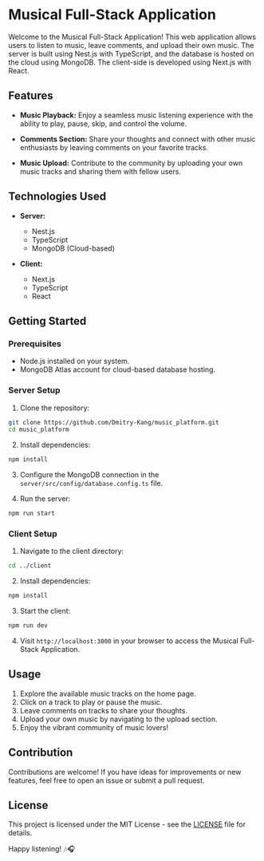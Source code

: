 # Musical Full-Stack Application

Welcome to the Musical Full-Stack Application! This web application allows users to listen to music, leave comments, and upload their own music. The server is built using Nest.js with TypeScript, and the database is hosted on the cloud using MongoDB. The client-side is developed using Next.js with React.

## Features

- **Music Playback:** Enjoy a seamless music listening experience with the ability to play, pause, skip, and control the volume.

- **Comments Section:** Share your thoughts and connect with other music enthusiasts by leaving comments on your favorite tracks.

- **Music Upload:** Contribute to the community by uploading your own music tracks and sharing them with fellow users.

## Technologies Used

- **Server:**
  - Nest.js
  - TypeScript
  - MongoDB (Cloud-based)

- **Client:**
  - Next.js
  - TypeScript
  - React

## Getting Started

### Prerequisites

- Node.js installed on your system.
- MongoDB Atlas account for cloud-based database hosting.

### Server Setup

1. Clone the repository:

```bash
git clone https://github.com/Dmitry-Kang/music_platform.git
cd music_platform
```

2. Install dependencies:

```bash
npm install
```

3. Configure the MongoDB connection in the `server/src/config/database.config.ts` file.

4. Run the server:

```bash
npm run start
```

### Client Setup

1. Navigate to the client directory:

```bash
cd ../client
```

2. Install dependencies:

```bash
npm install
```

3. Start the client:

```bash
npm run dev
```

4. Visit `http://localhost:3000` in your browser to access the Musical Full-Stack Application.

## Usage

1. Explore the available music tracks on the home page.
2. Click on a track to play or pause the music.
3. Leave comments on tracks to share your thoughts.
4. Upload your own music by navigating to the upload section.
5. Enjoy the vibrant community of music lovers!

## Contribution

Contributions are welcome! If you have ideas for improvements or new features, feel free to open an issue or submit a pull request.

## License

This project is licensed under the MIT License - see the [LICENSE](LICENSE) file for details.

Happy listening! 🎶🎧
